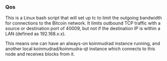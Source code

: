 ### Qos ###

This is a Linux bash script that will set up tc to limit the outgoing bandwidth for connections to the Bitcoin network. It limits outbound TCP traffic with a source or destination port of 40009, but not if the destination IP is within a LAN (defined as 192.168.x.x).

This means one can have an always-on koinmudrad instance running, and another local koinmudrad/koinmudra-qt instance which connects to this node and receives blocks from it.
